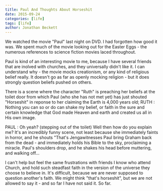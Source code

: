```yaml
---
title: Paul And Thoughts About Horseshit
date: 2015-09-24
categories: [life]
tags: [life]
author: Jonathan Beckett
---
```


We watched the movie "Paul" last night on DVD. I had forgotten how good it was. We spent much of the movie looking out for the Easter Eggs - the numerous references to science fiction movies laced throughout.

Paul is kind of an interesting movie to me, because I have several friends that are inolved with churches, and they universally didn't like it. I can understand why - the movie mocks creationism, or any kind of religious belief really. It doesn't go as far as openly mocking religion - but it does strongly question beliefs pushed on others.

There is a scene where the character "Ruth" is preaching her beliefs at the toilet door from which Paul (who she has not met yet) has just shouted "Horseshit" in reponse to her claiming the Earth is 4,000 years old; RUTH : Nothing you can so or do can shake my belief, or faith in the sure and certain knowledge that God made Heaven and earth and created us all in His own image.

PAUL : Oh yeah? (stepping out of the toilet) Well then how do you explain me? It's an incredibly funny scene, not least because she immediately faints in horror, and he shouts "That's Jengawitnesses Paul bring Graham back from the dead - and immediately holds his Bible to the sky, proclaiming a miracle. Paul's shoulders drop, and he shakes his head before muttering, and walking off...

I can't help but feel the same frustrations with friends I know who attend Church, and hold such steadfast faith in the version of the universe they choose to believe in. It's difficult, because we are never supposed to question another's faith. We might think "that's horseshit", but we are not allowed to say it - and so far I have not said it. So far.